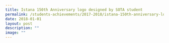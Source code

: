 ```yaml
---
title: Istana 150th Anniversary logo designed by SOTA student
permalink: /students-achievements/2017-2018/istana-150th-anniversary-logo-designed-by-sota-student/
date: 2018-01-01
layout: post
description: ""
image: ""
---
```

